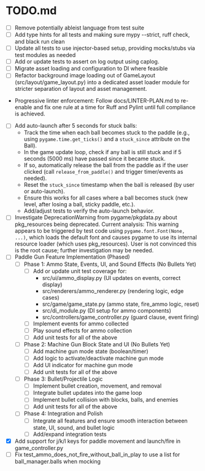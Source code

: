 # TODO.md

- [ ] Remove potentially ableist language from test suite
- [ ] Add type hints for all tests and making sure mypy --strict, ruff check, and black run clean
- [ ] Update all tests to use injector-based setup, providing mocks/stubs via test modules as needed
- [ ] Add or update tests to assert on log output using caplog.
- [ ] Migrate asset loading and configuration to DI where feasible
- [ ] Refactor background image loading out of GameLayout (src/layout/game_layout.py) into a dedicated asset loader module for stricter separation of layout and asset management.
- Progressive linter enforcement: Follow docs/LINTER-PLAN.md to re-enable and fix one rule at a time for Ruff and Pylint until full compliance is achieved.
- [ ] Add auto-launch after 5 seconds for stuck balls:
    - Track the time when each ball becomes stuck to the paddle (e.g., using `pygame.time.get_ticks()` and a `stuck_since` attribute on the Ball).
    - In the game update loop, check if any ball is still stuck and if 5 seconds (5000 ms) have passed since it became stuck.
    - If so, automatically release the ball from the paddle as if the user clicked (call `release_from_paddle()` and trigger timer/events as needed).
    - Reset the `stuck_since` timestamp when the ball is released (by user or auto-launch).
    - Ensure this works for all cases where a ball becomes stuck (new level, after losing a ball, sticky paddle, etc.).
    - Add/adjust tests to verify the auto-launch behavior.
- [ ] Investigate DeprecationWarning from pygame/pkgdata.py about pkg_resources being deprecated. Current analysis: This warning appears to be triggered by test code using `pygame.font.Font(None, ...)`, which loads the default font and causes pygame to use its internal resource loader (which uses pkg_resources). User is not convinced this is the root cause; further investigation may be needed.
- [ ] Paddle Gun Feature Implementation (Phased)
    - [ ] Phase 1: Ammo State, Events, UI, and Sound Effects (No Bullets Yet)
        - [ ] Add or update unit test coverage for:
            - src/ui/ammo_display.py (UI updates on events, correct display)
            - src/renderers/ammo_renderer.py (rendering logic, edge cases)
            - src/game/game_state.py (ammo state, fire_ammo logic, reset)
            - src/di_module.py (DI setup for ammo components)
            - src/controllers/game_controller.py (guard clause, event firing)
        - [ ] Implement events for ammo collected
        - [ ] Play sound effects for ammo collection
        - [ ] Add unit tests for all of the above
    - [ ] Phase 2: Machine Gun Block State and UI (No Bullets Yet)
        - [ ] Add machine gun mode state (boolean/timer)
        - [ ] Add logic to activate/deactivate machine gun mode
        - [ ] Add UI indicator for machine gun mode
        - [ ] Add unit tests for all of the above
    - [ ] Phase 3: Bullet/Projectile Logic
        - [ ] Implement bullet creation, movement, and removal
        - [ ] Integrate bullet updates into the game loop
        - [ ] Implement bullet collision with blocks, balls, and enemies
        - [ ] Add unit tests for all of the above
    - [ ] Phase 4: Integration and Polish
        - [ ] Integrate all features and ensure smooth interaction between state, UI, sound, and bullet logic
        - [ ] Add/expand integration tests
- [x] Add support for j/k/l keys for paddle movement and launch/fire in game_controller.py
- [ ] Fix test_ammo_does_not_fire_without_ball_in_play to use a list for ball_manager.balls when mocking
